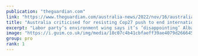 ```yaml
---
publication: "theguardian.com"
link: "https://www.theguardian.com/australia-news/2022/nov/16/australia-criticised-for-resisting-cop27-push-to-end-international-fossil-fuel-subsidies"
title: "Australia criticised for resisting Cop27 push to end international fossil fuel subsidies"
excerpt: "Labor party’s environment wing says it’s ‘disappointing’ Albanese government has not joined partnership which would build consensus across OECD"
image: "https://i.guim.co.uk/img/media/10c07c4b41cbfaeff39ae4079d266645fbd80532/0_13_5436_3260/master/5436.jpg?width=1200&height=630&quality=85&auto=format&fit=crop&overlay-align=bottom%2Cleft&overlay-width=100p&overlay-base64=L2ltZy9zdGF0aWMvb3ZlcmxheXMvdGctZGVmYXVsdC5wbmc&enable=upscale&s=03d2c5feb79bf6fd04b1ecc99ee08e37"
group: pro
rank: 1
---
```

